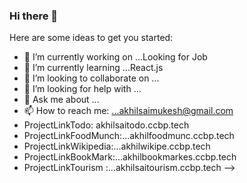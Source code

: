 ### Hi there 👋



Here are some ideas to get you started:

- 🔭 I’m currently working on ...Looking for Job 
- 🌱 I’m currently learning ...React.js
- 👯 I’m looking to collaborate on ...
- 🤔 I’m looking for help with ...
- 💬 Ask me about ...
- 📫 How to reach me: ...akhilsaimukesh@gmail.com
-   ProjectLinkTodo: akhilsaitodo.ccbp.tech
-   ProjectLinkFoodMunch:...akhilfoodmunc.ccbp.tech
-   ProjectLinkWikipedia:...akhilwikipe.ccbp.tech 
-    ProjectLinkBookMark:...akhilbookmarkes.ccbp.tech
-    ProjectLinkTourism :...akhilsaitourism.ccbp.tech
-->
